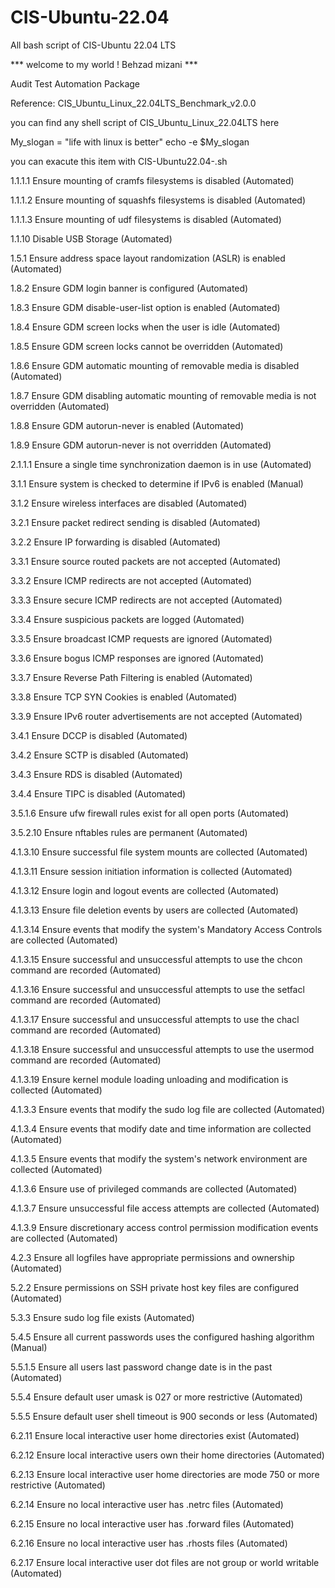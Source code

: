 # CIS-Ubuntu-22.04
All bash script of CIS-Ubuntu 22.04 LTS

*** welcome to my world ! Behzad mizani ***

Audit Test Automation Package

Reference: CIS_Ubuntu_Linux_22.04LTS_Benchmark_v2.0.0

you can find any shell script of CIS_Ubuntu_Linux_22.04LTS here

My_slogan = "life with linux is better" echo -e $My_slogan

you can exacute this item with CIS-Ubuntu22.04-.sh


1.1.1.1 Ensure mounting of cramfs filesystems is disabled (Automated)

1.1.1.2 Ensure mounting of squashfs filesystems is disabled (Automated) 

1.1.1.3 Ensure mounting of udf filesystems is disabled (Automated)

1.1.10 Disable USB Storage (Automated)

1.5.1 Ensure address space layout randomization (ASLR) is enabled (Automated)

1.8.2 Ensure GDM login banner is configured (Automated)

1.8.3 Ensure GDM disable-user-list option is enabled (Automated)

1.8.4 Ensure GDM screen locks when the user is idle (Automated)

1.8.5 Ensure GDM screen locks cannot be overridden (Automated) 

1.8.6 Ensure GDM automatic mounting of removable media is disabled (Automated)

1.8.7 Ensure GDM disabling automatic mounting of removable media is not overridden (Automated)

1.8.8 Ensure GDM autorun-never is enabled (Automated)

1.8.9 Ensure GDM autorun-never is not overridden (Automated)

2.1.1.1 Ensure a single time synchronization daemon is in use (Automated)

3.1.1 Ensure system is checked to determine if IPv6 is enabled (Manual) 

3.1.2 Ensure wireless interfaces are disabled (Automated) 

3.2.1 Ensure packet redirect sending is disabled (Automated)

3.2.2 Ensure IP forwarding is disabled (Automated)

3.3.1 Ensure source routed packets are not accepted (Automated)

3.3.2 Ensure ICMP redirects are not accepted (Automated)

3.3.3 Ensure secure ICMP redirects are not accepted (Automated)

3.3.4 Ensure suspicious packets are logged (Automated)

3.3.5 Ensure broadcast ICMP requests are ignored (Automated)

3.3.6 Ensure bogus ICMP responses are ignored (Automated)

3.3.7 Ensure Reverse Path Filtering is enabled (Automated) 

3.3.8 Ensure TCP SYN Cookies is enabled (Automated)

3.3.9 Ensure IPv6 router advertisements are not accepted (Automated)

3.4.1 Ensure DCCP is disabled (Automated)

3.4.2 Ensure SCTP is disabled (Automated)

3.4.3 Ensure RDS is disabled (Automated)

3.4.4 Ensure TIPC is disabled (Automated)

3.5.1.6 Ensure ufw firewall rules exist for all open ports (Automated)

3.5.2.10 Ensure nftables rules are permanent (Automated)

4.1.3.10 Ensure successful file system mounts are collected (Automated)

4.1.3.11 Ensure session initiation information is collected (Automated)

4.1.3.12 Ensure login and logout events are collected (Automated)

4.1.3.13 Ensure file deletion events by users are collected (Automated)

4.1.3.14 Ensure events that modify the system's Mandatory Access Controls are collected (Automated)

4.1.3.15 Ensure successful and unsuccessful attempts to use the chcon command are recorded (Automated)

4.1.3.16 Ensure successful and unsuccessful attempts to use the setfacl command are recorded (Automated)

4.1.3.17 Ensure successful and unsuccessful attempts to use the chacl command are recorded (Automated)

4.1.3.18 Ensure successful and unsuccessful attempts to use the usermod command are recorded (Automated)

4.1.3.19 Ensure kernel module loading unloading and modification is collected (Automated)

4.1.3.3 Ensure events that modify the sudo log file are collected (Automated)

4.1.3.4 Ensure events that modify date and time information are collected (Automated)

4.1.3.5 Ensure events that modify the system's network environment are collected (Automated)

4.1.3.6 Ensure use of privileged commands are collected (Automated)

4.1.3.7 Ensure unsuccessful file access attempts are collected (Automated)

4.1.3.9 Ensure discretionary access control permission modification events are collected (Automated)

4.2.3 Ensure all logfiles have appropriate permissions and ownership (Automated)

5.2.2 Ensure permissions on SSH private host key files are configured (Automated)

5.3.3 Ensure sudo log file exists (Automated)

5.4.5 Ensure all current passwords uses the configured hashing algorithm (Manual)

5.5.1.5 Ensure all users last password change date is in the past (Automated)

5.5.4 Ensure default user umask is 027 or more restrictive (Automated)

5.5.5 Ensure default user shell timeout is 900 seconds or less (Automated)

6.2.11 Ensure local interactive user home directories exist (Automated)

6.2.12 Ensure local interactive users own their home directories (Automated)

6.2.13 Ensure local interactive user home directories are mode 750 or more restrictive (Automated) 

6.2.14 Ensure no local interactive user has .netrc files (Automated) 

6.2.15 Ensure no local interactive user has .forward files (Automated) 

6.2.16 Ensure no local interactive user has .rhosts files (Automated)

6.2.17 Ensure local interactive user dot files are not group or world writable (Automated)


















